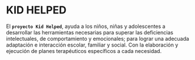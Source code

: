 # KID HELPED
El **`proyecto Kid Helped`**, ayuda a los niños, niñas y adolescentes a desarrollar las herramientas necesarias para superar las deficiencias intelectuales, de comportamiento y emocionales; para lograr una adecuada adaptación e interacción escolar, familiar y social. Con la elaboración y ejecución de planes terapéuticos específicos a cada necesidad.
